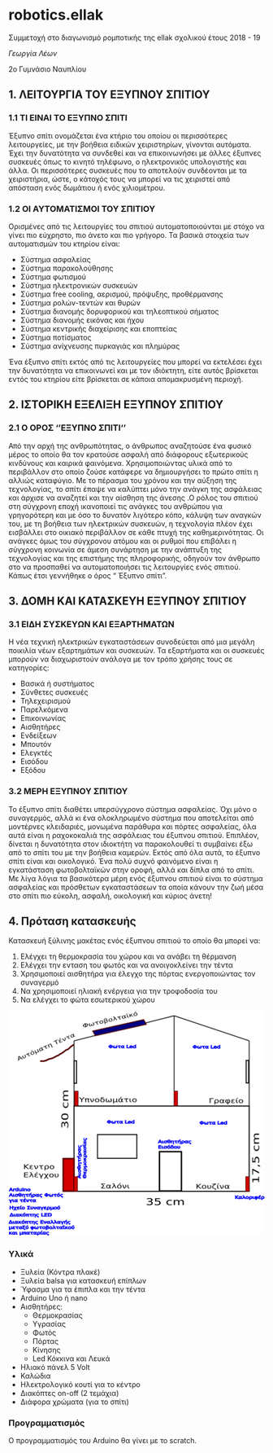 # robotics.ellak
Συμμετοχή στο διαγωνισμό ρομποτικής της ellak σχολικού έτους 2018 - 19

*Γεωργία Λέων*

2ο Γυμνάσιο Ναυπλίου

## 1. ΛΕΙΤΟΥΡΓΙΑ ΤΟΥ ΕΞΥΠΝΟΥ ΣΠΙΤΙΟΥ

### 1.1	ΤΙ ΕΙΝΑΙ ΤΟ ΕΞΥΠΝΟ ΣΠΙΤΙ
Έξυπνο σπίτι ονομάζεται ένα κτήριο του οποίου οι περισσότερες λειτουργείες, με την βοήθεια ειδικών χειριστηρίων, γίνονται αυτόματα. Έχει την δυνατότητα να συνδεθεί και να επικοινωνήσει με άλλες έξυπνες συσκευές όπως το κινητό τηλέφωνο, ο ηλεκτρονικός υπολογιστής και άλλα. Οι περισσότερες συσκευές που το αποτελούν συνδέονται με τα χειριστήρια, ώστε, ο κάτοχός τους να μπορεί να τις χειριστεί από απόσταση ενός δωμάτιου ή ενός χιλιομέτρου.

### 1.2	ΟΙ ΑΥΤΟΜΑΤΙΣΜΟΙ  ΤΟΥ ΣΠΙΤΙΟΥ
Ορισμένες από τις λειτουργίες του σπιτιού αυτοματοποιούνται με στόχο να γίνει πιο εύχρηστο, πιο άνετο και πιο γρήγορο. Τα βασικά στοιχεία των αυτοματισμών του κτηρίου είναι:
- Σύστημα ασφαλείας
- Σύστημα παρακολούθησης
- Σύστημα φωτισμού
- Σύστημα ηλεκτρονικών συσκευών
- Σύστημα free cooling, αερισμού, πρόψυξης, προθέρμανσης
- Σύστημα ρολών-τεντών και θυρών
- Σύστημα διανομής δορυφορικού και τηλεοπτικού σήματος
- Σύστημα διανομής εικόνας και ήχου
- Σύστημα κεντρικής διαχείρισης και εποπτείας
- Σύστημα ποτίσματος
- Σύστημα ανίχνευσης πυρκαγιάς και πλημύρας

Ένα έξυπνο σπίτι εκτός από τις λειτουργείες που μπορεί να εκτελέσει έχει την δυνατότητα να επικοινωνεί και με τον ιδιόκτητη, είτε αυτός βρίσκεται εντός του κτηρίου είτε βρίσκεται σε κάποια απομακρυσμένη περιοχή.

## 2. ΙΣΤΟΡΙΚΗ ΕΞΕΛΙΞΗ ΕΞΥΠΝΟΥ ΣΠΙΤΙΟΥ

### 2.1 Ο ΟΡΟΣ ‘’ΕΞΥΠΝΟ ΣΠΙΤΙ‘’
Από την αρχή της ανθρωπότητας, ο άνθρωπος αναζητούσε ένα φυσικό μέρος το οποίο θα τον κρατούσε ασφαλή από διάφορους εξωτερικούς κινδύνους και καιρικά φαινόμενα. Χρησιμοποιώντας υλικά από το περιβάλλον στο οποίο ζούσε κατάφερε να δημιουργήσει το πρώτο σπίτι η αλλιώς καταφύγιο. Με το πέρασμα του χρόνου και την αύξηση της τεχνολογίας, το σπίτι έπαψε να καλύπτει μόνο την ανάγκη της ασφάλειας και άρχισε να αναζητεί και την αίσθηση της άνεσης .Ο ρόλος του σπιτιού στη σύγχρονη εποχή ικανοποιεί τις ανάγκες του ανθρώπου για γρηγορότερη και με όσο το δυνατόν λιγότερο κόπο, κάλυψη των αναγκών του, με τη βοήθεια των ηλεκτρικών συσκευών, η τεχνολογία πλέον έχει εισβάλλει στο οικιακό περιβάλλον σε κάθε πτυχή της καθημερινότητας. Οι ανάγκες όμως του σύγχρονου ατόμου και οι ρυθμοί που επιβάλει η σύγχρονη κοινωνία σε άμεση συνάρτηση με την ανάπτυξη της τεχνολογίας και της επιστήμης της πληροφορικής, οδηγούν τον άνθρωπο στο να προσπαθεί να αυτοματοποιήσει τις λειτουργίες ενός σπιτιού. Κάπως έτσι γεννήθηκε ο όρος “ Έξυπνο σπίτι”.


## 3. ΔΟΜΗ ΚΑΙ ΚΑΤΑΣΚΕΥΗ ΕΞΥΠΝΟΥ ΣΠΙΤΙΟΥ

### 3.1 ΕΙΔΗ ΣΥΣΚΕΥΩΝ ΚΑΙ ΕΞΑΡΤΗΜΑΤΩΝ
Η νέα τεχνική ηλεκτρικών εγκαταστάσεων συνοδεύεται από μια μεγάλη ποικιλία νέων εξαρτημάτων και συσκευών.
Τα εξαρτήματα και οι συσκευές μπορούν να διαχωριστούν ανάλογα με τον τρόπο χρήσης τους σε κατηγορίες:
- Βασικά ή συστήματος
- Σύνθετες συσκευές
- Τηλεχειρισμού
- Παρελκόμενα
- Επικοινωνίας
- Αισθητήρες
- Ενδείξεων
- Μπουτόν
- Ελεγκτές
- Εισόδου
- Εξόδου

### 3.2 ΜΕΡΗ ΕΞΥΠΝΟΥ ΣΠΙΤΙΟΥ
Το έξυπνο σπίτι διαθέτει υπερσύγχρονο σύστημα ασφαλείας. Όχι μόνο ο συναγερμός, αλλά κι ένα ολοκληρωμένο σύστημα που αποτελείται από μοντέρνες κλειδαριές, μονωμένα παράθυρα και πόρτες ασφαλείας, όλα αυτά είναι η ραχοκοκαλιά της ασφάλειας του έξυπνου σπιτιού. Επιπλέον, δίνεται η δυνατότητα στον ιδιοκτήτη να παρακολουθεί τι συμβαίνει έξω από το σπίτι του με την βοήθεια καμερών.
Εκτός από όλα αυτά, το έξυπνο σπίτι είναι και οικολογικό. Ένα πολύ συχνό φαινόμενο είναι η εγκατάσταση φωτοβολταϊκών στην οροφή, αλλά και δίπλα από το σπίτι.
Με λίγα λόγια τα βασικότερα μέρη ενός έξυπνου σπιτιού είναι το σύστημα ασφαλείας και πρόσθετων εγκαταστάσεων τα οποία κάνουν την ζωή μέσα στο σπίτι πιο εύκολη, ασφαλή, οικολογική και κύριος άνετη!

## 4. Πρόταση κατασκευής

Κατασκευή ξύλινης μακέτας ενός έξυπνου σπιτιού το οποίο θα μπορεί να:

1. Ελέγχει τη θερμοκρασία του χώρου και να ανάβει τη θέρμανση
2. Ελέγχει την ενταση του φωτός και να ανοιγοκλείνει την τέντα
3. Χρησιμοποιεί αισθητήρα για έλεγχο της πόρτας ενεργοποιώντας τον συναγερμό
4. Να χρησιμοποιεί ηλιακή ενέργεια για την τροφοδοσία του
5. Να ελέγχει το φώτα εσωτερικού χώρου

![Image](home.png)

### Υλικά
- Ξυλεία (Κόντρα πλακέ)
- Ξυλεία balsa για κατασκευή επίπλων
- Ύφασμα για τα έπιπλα και την τέντα
- Arduino Uno ή nano
- Αισθητήρες:
  - Θερμοκρασίας
  - Υγρασίας
  - Φωτός
  - Πόρτας
  - Κίνησης
  - Led Κόκκινα και Λευκά
- Ηλιακό πάνελ 5 Volt
- Καλώδια
- Ηλεκτρολογικό κουτί για το κέντρο
- Διακόπτες on-off (2 τεμάχια)
- Διάφορα χρώματα (για το σπίτι)

### Προγραμματισμός

Ο προγραμματισμός του Arduino θα γίνει με το scratch.
